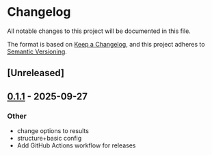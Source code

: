 # Changelog

All notable changes to this project will be documented in this file.

The format is based on [Keep a Changelog](https://keepachangelog.com/en/1.0.0/),
and this project adheres to [Semantic Versioning](https://semver.org/spec/v2.0.0.html).

## [Unreleased]

## [0.1.1](https://github.com/DVDTSB/hexhog/compare/v0.1.0...v0.1.1) - 2025-09-27

### Other

- change options to results
- structure+basic config
- Add GitHub Actions workflow for releases
